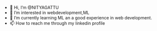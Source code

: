 - 👋 Hi, I’m @NITYAGATTU
- 👀 I’m interested in webdevelopment,ML
- 🌱 I’m currently learning ML  an a good experience in web development.
- 📫 How to reach me through my linkedin profile

<!---
NITYANIT/NITYANIT is a ✨ special ✨ repository because its `README.md` (this file) appears on your GitHub profile.
You can click the Preview link to take a look at your changes.
--->
